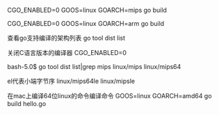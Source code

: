 CGO_ENABLED=0 GOOS=linux GOARCH=mips go build

CGO_ENABLED=0 GOOS=linux GOARCH=arm go build

查看go支持编译的架构列表
go tool dist list

关闭C语言版本的编译器
CGO_ENABLED=0


bash-5.0$ go tool dist list|grep mips
linux/mips
linux/mips64

el代表小端字节序
linux/mips64le
linux/mipsle


在mac上编译64位linux的命令编译命令
GOOS=linux GOARCH=amd64 go build hello.go

